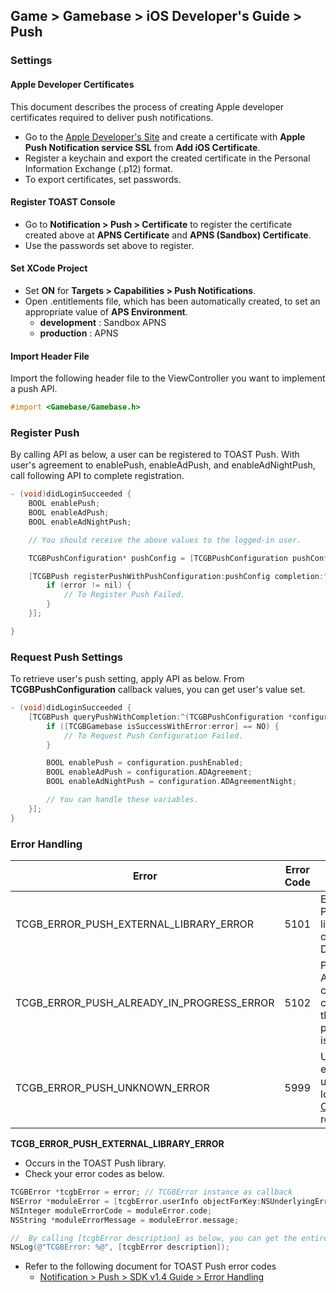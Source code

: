 ## Game > Gamebase > iOS Developer's Guide > Push

### Settings

#### Apple Developer Certificates

This document describes the process of creating Apple developer certificates required to deliver push notifications.

* Go to the [Apple Developer&#39;s Site](https://developer.apple.com) and create a certificate with **Apple Push Notification service SSL** from **Add iOS Certificate**.
* Register a keychain and export the created certificate in the Personal Information Exchange (.p12) format.
* To export certificates, set passwords.


#### Register TOAST Console

* Go to **Notification > Push > Certificate** to register the certificate created above at **APNS Certificate** and **APNS (Sandbox) Certificate**.
* Use the passwords set above to register.


#### Set XCode Project

* Set **ON** for **Targets > Capabilities > Push Notifications**.
* Open .entitlements file, which has been automatically created, to set an appropriate value of **APS Environment**.
	* **development** : Sandbox APNS
	* **production** : APNS


#### Import Header File
Import the following header file to the ViewController you want to implement a push API.

```objectivec
#import <Gamebase/Gamebase.h>
```

### Register Push

By calling API as below, a user can be registered to TOAST Push.
With user's agreement to enablePush, enableAdPush, and enableAdNightPush, call following API to complete registration.


```objectivec
- (void)didLoginSucceeded {
    BOOL enablePush;
    BOOL enableAdPush;
    BOOL enableAdNightPush;

    // You should receive the above values to the logged-in user.

    TCGBPushConfiguration* pushConfig = [TCGBPushConfiguration pushConfigurationWithPushEnable:enablePush ADAgreement:enableAdPush ADAgreementNight:enableAdNightPush];

    [TCGBPush registerPushWithPushConfiguration:pushConfig completion:^(TCGBError* error) {
        if (error != nil) {
            // To Register Push Failed.
        }
    }];

}
```

### Request Push Settings

To retrieve user's push setting, apply API as below.
From **TCGBPushConfiguration** callback values, you can get user's value set.

```objectivec
- (void)didLoginSucceeded {
    [TCGBPush queryPushWithCompletion:^(TCGBPushConfiguration *configuration, TCGBError *error) {
        if ([TCGBGamebase isSuccessWithError:error] == NO) {
            // To Request Push Configuration Failed.
        }

        BOOL enablePush = configuration.pushEnabled;
        BOOL enableAdPush = configuration.ADAgreement;
        BOOL enableAdNightPush = configuration.ADAgreementNight;

        // You can handle these variables.
    }];
}
```

### Error Handling

| Error                                    | Error Code | Description                              |
| ---------------------------------------- | ---------- | ---------------------------------------- |
| TCGB\_ERROR\_PUSH\_EXTERNAL\_LIBRARY\_ERROR | 5101 | Error in TOAST  Push library.Please check DetailCode. |
| TCGB\_ERROR\_PUSH\_ALREADY\_IN\_PROGRESS\_ERROR | 5102 | Previous PUSH API call is not completed.Please call again after the previous push API callback is executed. |
| TCGB\_ERROR\_PUSH\_UNKNOWN\_ERROR | 5999 | Unknown push error. Please upload the entire logs to [Customer Center](https://toast.com/support/inquiry), and we'll respond ASAP. |

**TCGB_ERROR_PUSH_EXTERNAL_LIBRARY_ERROR**

* Occurs in the TOAST Push library.
* Check your error codes as below.


```objectivec
TCGBError *tcgbError = error; // TCGBError instance as callback
NSError *moduleError = [tcgbError.userInfo objectForKey:NSUnderlyingErrorKey]; // Error object occurred at external library
NSInteger moduleErrorCode = moduleError.code;
NSString *moduleErrorMessage = moduleError.message;

//  By calling [tcgbError description] as below, you can get the entire error information of json format.
NSLog(@"TCGBError: %@", [tcgbError description]);
```

* Refer to the following document for TOAST Push error codes
    * [Notification > Push > SDK v1.4 Guide > Error Handling](/Notification/Push/en/Client%20SDK%20Guide/#_5)



